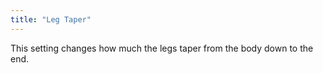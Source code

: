 ```yaml
---
title: "Leg Taper"
---
```


This setting changes how much the legs taper from the body down to the end.




